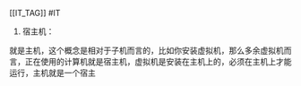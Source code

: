 [[IT_TAG]] #IT 

1. 宿主机：

就是主机，这个概念是相对于子机而言的，比如你安装虚拟机，那么多余虚拟机而言，正在使用的计算机就是宿主机，虚拟机是安装在主机上的，必须在主机上才能运行，主机就是一个宿主